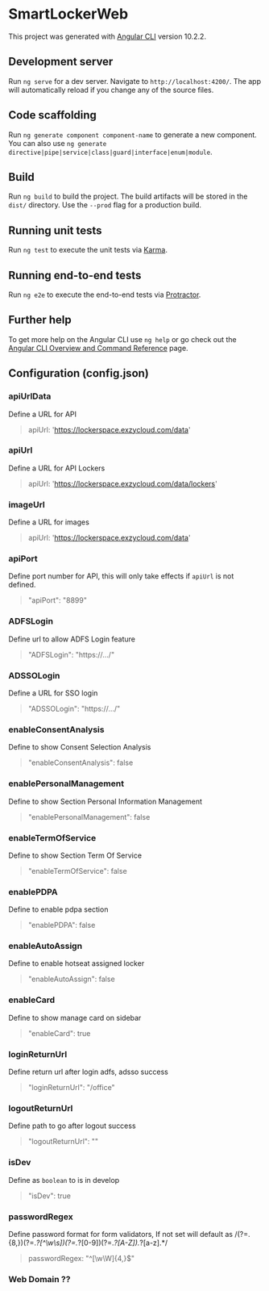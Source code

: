 # SmartLockerWeb

This project was generated with [Angular CLI](https://github.com/angular/angular-cli) version 10.2.2.

## Development server

Run `ng serve` for a dev server. Navigate to `http://localhost:4200/`. The app will automatically reload if you change any of the source files.

## Code scaffolding

Run `ng generate component component-name` to generate a new component. You can also use `ng generate directive|pipe|service|class|guard|interface|enum|module`.

## Build

Run `ng build` to build the project. The build artifacts will be stored in the `dist/` directory. Use the `--prod` flag for a production build.

## Running unit tests

Run `ng test` to execute the unit tests via [Karma](https://karma-runner.github.io).

## Running end-to-end tests

Run `ng e2e` to execute the end-to-end tests via [Protractor](http://www.protractortest.org/).

## Further help

To get more help on the Angular CLI use `ng help` or go check out the [Angular CLI Overview and Command Reference](https://angular.io/cli) page.

## Configuration (config.json)

### apiUrlData

Define a URL for API

> apiUrl: 'https://lockerspace.exzycloud.com/data'
### apiUrl

Define a URL for API Lockers

> apiUrl: 'https://lockerspace.exzycloud.com/data/lockers'

### imageUrl

Define a URL for images

> apiUrl: 'https://lockerspace.exzycloud.com/data'

### apiPort

Define port number for API, this will only take effects if `apiUrl` is not defined.

> "apiPort": "8899"

### ADFSLogin

Define url to allow ADFS Login feature

> "ADFSLogin": "https://.../"

### ADSSOLogin

Define a URL for SSO login

> "ADSSOLogin": "https://.../"

### enableConsentAnalysis

Define to show Consent Selection Analysis

> "enableConsentAnalysis": false

### enablePersonalManagement

Define to show Section Personal Information Management

> "enablePersonalManagement": false

### enableTermOfService

Define to show Section Term Of Service

> "enableTermOfService": false

### enablePDPA

Define to enable pdpa section

> "enablePDPA": false
### enableAutoAssign

Define to enable hotseat assigned locker

> "enableAutoAssign": false

### enableCard

Define to show manage card on sidebar

> "enableCard": true

### loginReturnUrl

Define return url after login adfs, adsso success

> "loginReturnUrl": "/office"

### logoutReturnUrl

Define path to go after logout success

> "logoutReturnUrl": ""

### isDev

Define as `boolean` to is in develop

> "isDev": true

### passwordRegex

Define password format for form validators, If not set will default as /(?=.{8,})(?=._?[^\w\s])(?=._?[0-9])(?=._?[A-Z])._?[a-z].\*/

> passwordRegex: "^[\\w\\W]{4,}$"

### Web Domain ??